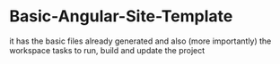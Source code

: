 # Basic-Angular-Site-Template
it has the basic files already generated and also (more importantly) the workspace tasks to run, build and update the project
